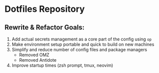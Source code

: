 # Dotfiles Repository

## Rewrite & Refactor Goals:

1. Add actual secrets management as a core part of the config using `op`
1. Make environment setup portable and quick to build on new machines
1. Simplify and reduce number of config files and package managers
    - Removed OMZ
    - Removed Antidote
1. Improve startup times (zsh prompt, tmux, neovim)
